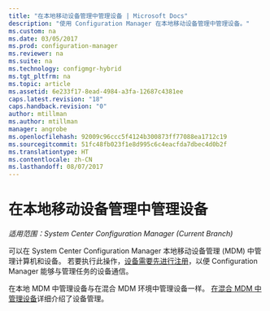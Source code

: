 ```yaml
---
title: "在本地移动设备管理中管理设备 | Microsoft Docs"
description: "使用 Configuration Manager 在本地移动设备管理中管理设备。"
ms.custom: na
ms.date: 03/05/2017
ms.prod: configuration-manager
ms.reviewer: na
ms.suite: na
ms.technology: configmgr-hybrid
ms.tgt_pltfrm: na
ms.topic: article
ms.assetid: 6e233f17-8ead-4984-a3fa-12687c4381ee
caps.latest.revision: "18"
caps.handback.revision: "0"
author: mtillman
ms.author: mtillman
manager: angrobe
ms.openlocfilehash: 92009c96ccc5f4124b300873ff77088ea1712c19
ms.sourcegitcommit: 51fc48fb023f1e8d995c6c4eacfda7dbec4d0b2f
ms.translationtype: HT
ms.contentlocale: zh-CN
ms.lasthandoff: 08/07/2017
---
```

# <a name="manage-devices-for-on-premises-mobile-device-management"></a>在本地移动设备管理中管理设备

*适用范围：System Center Configuration Manager (Current Branch)*

可以在 System Center Configuration Manager 本地移动设备管理 (MDM) 中管理计算机和设备。 若要执行此操作，[设备需要先进行注册](enroll-devices-on-premises-mdm.md)，以便 Configuration Manager 能够与管理任务的设备通信。

在本地 MDM 中管理设备与在混合 MDM 环境中管理设备一样。 [在混合 MDM 中管理设备](wipe-lock-reset-devices.md)详细介绍了设备管理。

